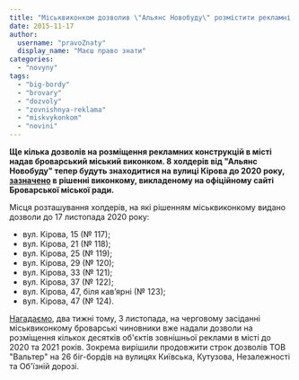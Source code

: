 ```yaml
---
title: "Міськвиконком дозволив \"Альянс Новобуду\" розмістити рекламні холдери до 2020 року"
date: 2015-11-17
author: 
  username: "pravoZnaty"
  display_name: "Маєш право знати"
categories: 
  - "novyny"
tags: 
  - "big-bordy"
  - "brovary"
  - "dozvoly"
  - "zovnishnya-reklama"
  - "miskvykonkom"
  - "novini"
---
```


**Ще кілька дозволів на розміщення рекламних конструкцій в місті надав броварський міський виконком. 8 холдерів від "Альянс Новобуду" тепер будуть знаходитися на вулиці Кірова до 2020 року, [зазначено](http://brovary-rada.gov.ua/r%D1%96shennya-vikonavchogo-kom%D1%96tetu-v%D1%96d-17112015-%E2%84%96683-pro-nadannya-dozvol%D1%96v-na-rozm%D1%96shchennya-zovn%D1%96shno%D1%97) в рішенні виконкому, викладеному на офіційному сайті Броварської міської ради.**

Місця розташування холдерів, на які рішенням міськвиконкому видано дозволи до 17 листопада 2020 року:

- вул. Кірова, 15 (№ 117);
- вул. Кірова, 21 (№ 118);
- вул. Кірова, 25 (№ 119);
- вул. Кірова, 29 (№ 120);
- вул. Кірова, 33 (№ 121);
- вул. Кірова, 37 (№ 122);
- вул. Кірова, 47, біля кав’ярні (№ 123);
- вул. Кірова, 47 (№ 124).

[Нагадаємо](https://mpz.brovary.org/dozvoly-na-rozmishhennya-zovnishnoyi-reklamy-na-roky-vpered-vydav-brovarskyj-miskvykonkom/), два тижні тому, 3 листопада, на черговому засіданні міськвиконкому броварські чиновники вже надали дозволи на розміщення кількох десятків об'єктів зовнішньої реклами в місті до 2020 та 2021 років. Зокрема вирішили продовжити строк дозволів ТОВ "Вальтер" на 26 біг-бордів на вулицях Київська, Кутузова, Незалежності та Об'їзній дорозі.
